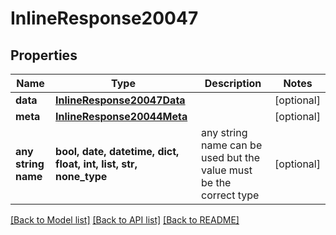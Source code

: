 # InlineResponse20047


## Properties
Name | Type | Description | Notes
------------ | ------------- | ------------- | -------------
**data** | [**InlineResponse20047Data**](InlineResponse20047Data.md) |  | [optional] 
**meta** | [**InlineResponse20044Meta**](InlineResponse20044Meta.md) |  | [optional] 
**any string name** | **bool, date, datetime, dict, float, int, list, str, none_type** | any string name can be used but the value must be the correct type | [optional]

[[Back to Model list]](../README.md#documentation-for-models) [[Back to API list]](../README.md#documentation-for-api-endpoints) [[Back to README]](../README.md)



